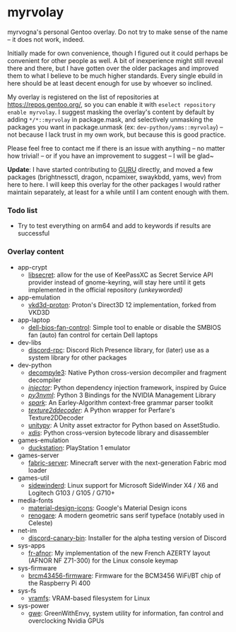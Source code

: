 # myrvolay
myrvogna's personal Gentoo overlay. Do not try to make sense of the name – it does not work, indeed.

Initially made for own convenience, though I figured out it could perhaps be convenient for other people as well. A bit of inexperience might still reveal there and there, but I have gotten over the older packages and improved them to what I believe to be much higher standards. Every single ebuild in here should be at least decent enough for use by whoever so inclined.

My overlay is registered on the list of repositories at https://repos.gentoo.org/, so you can enable it with `eselect repository enable myrvolay`. I suggest masking the overlay's content by default by adding `*/*::myrvolay` in package.mask, and selectively unmasking the packages you want in package.unmask (ex: `dev-python/yams::myrvolay`) – not because I lack trust in my own work, but because this is good practice.

Please feel free to contact me if there is an issue with anything – no matter how trivial! – or if you have an improvement to suggest – I will be glad~

**Update**: I have started contributing to [GURU](https://wiki.gentoo.org/wiki/Project:GURU) directly, and moved a few packages (brightnessctl, dragon, ncpamixer, swaykbdd, yams, wev) from here to here. I will keep this overlay for the other packages I would rather maintain separately, at least for a while until I am content enough with them. 

### Todo list ###
- Try to test everything on arm64 and add to keywords if results are successful

### Overlay content ###
* app-crypt
  * [libsecret](https://packages.gentoo.org/packages/app-crypt/libsecret): allow for the use of KeePassXC as Secret Service API provider instead of gnome-keyring, will stay here until it gets implemented in the official repository *(unkeyworded)*
* app-emulation
  * [vkd3d-proton](https://github.com/HansKristian-Work/vkd3d-proton): Proton's Direct3D 12 implementation, forked from VKD3D
* app-laptop
  * [dell-bios-fan-control](https://github.com/TomFreudenberg/dell-bios-fan-control): Simple tool to enable or disable the SMBIOS fan (auto) fan control for certain Dell laptops
* dev-libs
  * [discord-rpc](https://github.com/discord/discord-rpc): Discord Rich Presence library, for (later) use as a system library for other packages
* dev-python
  * [decompyle3](https://github.com/rocky/python-decompile3): Native Python cross-version decompiler and fragment decompiler
  * *[injector](https://pypi.org/project/injector/)*: Python dependency injection framework, inspired by Guice
  * *[py3nvml](https://pypi.org/project/py3nvml/)*: Python 3 Bindings for the NVIDIA Management Library
  * *[spark](https://github.com/rocky/python-spark)*: An Earley-Algorithm context-free grammar parser toolkit
  * *[texture2ddecoder](https://github.com/K0lb3/texture2ddecoder)*: A Python wrapper for Perfare's Texture2DDecoder 
  * [unitypy](https://github.com/K0lb3/UnityPy): A Unity asset extractor for Python based on AssetStudio.
  * *[xdis](https://github.com/rocky/python-xdis)*: Python cross-version bytecode library and disassembler 
* games-emulation
  * [duckstation](https://github.com/stenzek/duckstation): PlayStation 1 emulator
* games-server
  * [fabric-server](https://fabricmc.net): Minecraft server with the next-generation Fabric mod loader
* games-util
  * [sidewinderd](https://github.com/tolga9009/sidewinderd): Linux support for Microsoft SideWinder X4 / X6 and Logitech G103 / G105 / G710+
* media-fonts
  * [material-design-icons](https://github.com/google/material-design-icons/): Google's Material Design icons
  * [renogare](https://www.creativefabrica.com/product/renogare/): A modern geometric sans serif typeface (notably used in Celeste)
* net-im
  * [discord-canary-bin](https://discord.com/): Installer for the alpha testing version of Discord
* sys-apps
  * [fr-afnor](https://github.com/myrvogna/fr-afnor): My implementation of the new French AZERTY layout (AFNOR NF Z71-300) for the Linux console keymap
* sys-firmware
  * [brcm43456-firmware](https://github.com/RPi-Distro/firmware-nonfree): Firmware for the BCM3456 WiFi/BT chip of the Raspberry Pi 400
* sys-fs
  * [vramfs](https://github.com/Overv/vramfs): VRAM-based filesystem for Linux
* sys-power
  * [gwe](https://gitlab.com/leinardi/gwe): GreenWithEnvy, system utility for information, fan control and overclocking Nvidia GPUs
